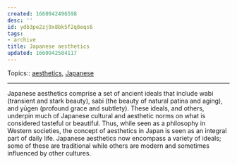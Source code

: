 ```yaml
---
created: 1660942496598
desc: ''
id: ydb3pe2zj9x8bk5f2q8eqs6
tags:
- archive
title: Japanese aesthetics
updated: 1660942584117
---
```

   
Topics::  [aesthetics](../topics/aesthetics.md), [Japanese](../topics/Japanese.md)   
   
   
---   
   
Japanese aesthetics comprise a set of ancient ideals that include wabi (transient and stark beauty), sabi (the beauty of natural patina and aging), and yūgen (profound grace and subtlety). These ideals, and others, underpin much of Japanese cultural and aesthetic norms on what is considered tasteful or beautiful. Thus, while seen as a philosophy in Western societies, the concept of aesthetics in Japan is seen as an integral part of daily life. Japanese aesthetics now encompass a variety of ideals; some of these are traditional while others are modern and sometimes influenced by other cultures.